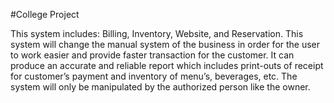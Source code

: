 #College Project

This system includes: Billing, Inventory, Website, and Reservation. This system will change the manual system of the business in order for the user to work easier and provide faster transaction for the customer. It can produce an accurate and reliable report which includes print-outs of receipt for customer’s payment and inventory of menu’s, beverages, etc.  The system will only be manipulated by the authorized person like the owner.
